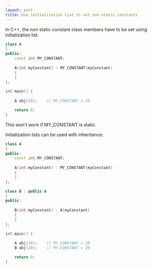 ```yaml
---
layout: post
title: Use initialization list to set non-static constants
---
```


In C++, the non static constant class members have to be set using initialization list.

```c++
class A
{
public:
    const int MY_CONSTANT;
    
    A(int myConstant) : MY_CONSTANT(myConstant) 
    {
    }
};

int main() {
    
    A obj(10);    // MY_CONSTANT = 10

    return 0;
}
```

This won't work if MY_CONSTANT is static.

Initialization lists can be used with inheritance:

```c++
class A
{
public:
    const int MY_CONSTANT;
    
    A(int myConstant) : MY_CONSTANT(myConstant) 
    {
    }
};

class B : public A
{
public:
    
    B(int myConstant) : A(myConstant)
    {
    }
};

int main() {
    
    A obj(10);    // MY_CONSTANT = 10
    B obj(20);    // MY_CONSTANT = 20

    return 0;
}
```
